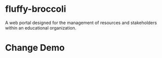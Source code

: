 # fluffy-broccoli
A web portal designed for the management of resources and stakeholders within an educational organization.

# Change Demo

